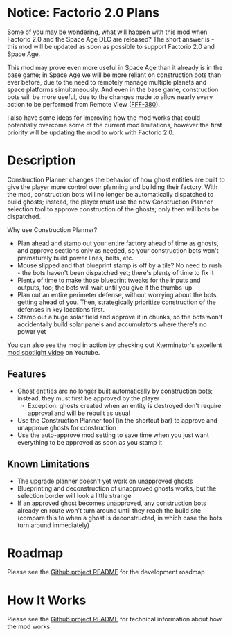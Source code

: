 # Notice: Factorio 2.0 Plans

Some of you may be wondering, what will happen with this mod when Factorio 2.0 and the Space Age DLC are released?  The short answer is - this mod will be updated as soon as possible to support Factorio 2.0 and Space Age.

This mod may prove even more useful in Space Age than it already is in the base game; in Space Age we will be more reliant on construction bots than ever before, due to the need to remotely manage multiple planets and space platforms simultaneously.  And even in the base game, construction bots will be more useful, due to the changes made to allow nearly every action to be performed from Remote View ([FFF-380](https://www.factorio.com/blog/post/fff-380)).

I also have some ideas for improving how the mod works that could potentially overcome some of the current mod limitations, however the first priority will be updating the mod to work with Factorio 2.0.

# Description

Construction Planner changes the behavior of how ghost entities are built to give the player more control over planning and building their factory.  With the mod, construction bots will no longer be automatically dispatched to build ghosts; instead, the player must use the new Construction Planner selection tool to approve construction of the ghosts; only then will bots be dispatched.

Why use Construction Planner?

- Plan ahead and stamp out your entire factory ahead of time as ghosts, and approve sections only as needed, so your construction bots won't prematurely build power lines, belts, etc.
- Mouse slipped and that blueprint stamp is off by a tile?  No need to rush - the bots haven't been dispatched yet; there's plenty of time to fix it
- Plenty of time to make those blueprint tweaks for the inputs and outputs, too; the bots will wait until you give it the thumbs-up
- Plan out an entire perimeter defense, without worrying about the bots getting ahead of you.  Then, strategically prioritize construction of the defenses in key locations first.
- Stamp out a huge solar field and approve it in chunks, so the bots won't accidentally build solar panels and accumulators where there's no power yet

You can also see the mod in action by checking out Xterminator's excellent [mod spotlight video](https://www.youtube.com/watch?v=UNAXhiTBu9M) on Youtube.

## Features

- Ghost entities are no longer built automatically by construction bots; instead, they must first be approved by the player
    - Exception: ghosts created when an entity is destroyed don't require approval and will be rebuilt as usual
- Use the Construction Planner tool (in the shortcut bar) to approve and unapprove ghosts for construction
- Use the auto-approve mod setting to save time when you just want everything to be approved as soon as you stamp it

## Known Limitations

- The upgrade planner doesn't yet work on unapproved ghosts
- Blueprinting and deconstruction of unapproved ghosts works, but the selection border will look a little strange
- If an approved ghost becomes unapproved, any construction bots already en route won't turn around until they reach the build site (compare this to when a ghost is deconstructed, in which case the bots turn around immediately)

# Roadmap

Please see the [Github project README](https://github.com/ceresward/factorio-constructionplanner) for the development roadmap

# How It Works

Please see the [Github project README](https://github.com/ceresward/factorio-constructionplanner) for technical information about how the mod works
